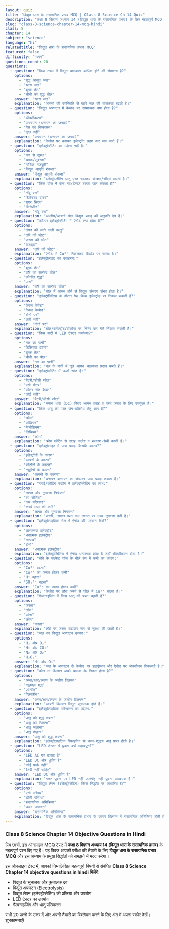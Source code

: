 ```yaml
---
layout: quiz
title: "विद्युत धारा के रासायनिक प्रभाव MCQ | Class 8 Science Ch 14 Quiz"
description: "कक्षा 8 विज्ञान अध्याय 14 (विद्युत धारा के रासायनिक प्रभाव) के लिए महत्वपूर्ण MCQ प्रश्नों का ऑनलाइन टेस्ट।"
slug: "class-8-science-chapter-14-mcq-hindi"
class: 8
chapter: 14
subject: "science"
language: "hi"
relatedtitle: "विद्युत धारा के रासायनिक प्रभाव MCQ"
featured: false
difficulty: "मध्यम"
questions_count: 20
questions:
  - question: "किस तरल में विद्युत चालकता अधिक होने की संभावना है?"
    options:
      - "शुद्ध आसुत जल"
      - "खारा जल"
      - "शुष्क तेल"
      - "चीनी का शुद्ध घोल"
    answer: "खारा जल"
    explanation: "आयनों की उपस्थिति से खारे जल की चालकता बढ़ती है।"
  - question: "विद्युत अपघटन में कैथोड पर सामान्यतः क्या होता है?"
    options:
      - "ऑक्सीकरण"
      - "अपचयन (धनायन का जमाव)"
      - "गैस का निष्कासन"
      - "कुछ नहीं"
    answer: "अपचयन (धनायन का जमाव)"
    explanation: "कैथोड पर धनायन इलेक्ट्रॉन ग्रहण कर जम जाते हैं।"
  - question: "इलेक्ट्रोप्लेटिंग का उद्देश्य नहीं है:"
    options:
      - "जंग से सुरक्षा"
      - "चमक/सुंदरता"
      - "यांत्रिक मजबूती"
      - "विद्युत आपूर्ति रोकना"
    answer: "विद्युत आपूर्ति रोकना"
    explanation: "इलेक्ट्रोप्लेटिंग धातु परत चढ़ाकर संरक्षण/सौंदर्य बढ़ाती है।"
  - question: "किस घोल में बल्ब मंद/टेस्टर हल्का जल सकता है?"
    options:
      - "नींबू रस"
      - "डिस्टिल्ड वाटर"
      - "शुगर सिरप"
      - "किरोसीन"
    answer: "नींबू रस"
    explanation: "अम्लीय/आयनी घोल विद्युत प्रवाह की अनुमति देते हैं।"
  - question: "कॉपपर इलेक्ट्रोप्लेटिंग में ऐनोड क्या होता है?"
    options:
      - "लेपन की जाने वाली वस्तु"
      - "ताँबे की प्लेट"
      - "जस्ता की प्लेट"
      - "ग्रेफाइट"
    answer: "ताँबे की प्लेट"
    explanation: "ऐनोड से Cu²⁺ निकलकर कैथोड पर जमता है।"
  - question: "इलेक्ट्रोलाइट का उदाहरण:"
    options:
      - "शुष्क तेल"
      - "ताँबे का सल्फेट घोल"
      - "एथेनॉल शुद्ध"
      - "पारा"
    answer: "ताँबे का सल्फेट घोल"
    explanation: "घोल में आयन होने से विद्युत संचरण संभव होता है।"
  - question: "इलेक्ट्रोलिसिस के दौरान गैस किस इलेक्ट्रोड पर निकल सकती है?"
    options:
      - "केवल ऐनोड"
      - "केवल कैथोड"
      - "दोनों पर"
      - "कहीं नहीं"
    answer: "दोनों पर"
    explanation: "घोल/इलेक्ट्रोड/वोल्टेज पर निर्भर कर गैसें निकल सकती हैं।"
  - question: "किस बाटी में LED टेस्टर चमकेगा?"
    options:
      - "नल का पानी"
      - "डिस्टिल्ड वाटर"
      - "शुष्क तेल"
      - "चीनी का घोल"
    answer: "नल का पानी"
    explanation: "नल के पानी में घुले आयन चालकता प्रदान करते हैं।"
  - question: "इलेक्ट्रोप्लेटिंग में ऊर्जा स्रोत है:"
    options:
      - "बैटरी/डीसी स्रोत"
      - "एसी मोटर"
      - "सोलर सेल केवल"
      - "कोई नहीं"
    answer: "बैटरी/डीसी स्रोत"
    explanation: "समान धारा (DC) स्थिर आयन प्रवाह व परत जमाव के लिए उपयुक्त है।"
  - question: "किस धातु की परत जंग-प्रतिरोध हेतु आम है?"
    options:
      - "क्रोम"
      - "सोडियम"
      - "मैग्नीशियम"
      - "लिथियम"
    answer: "क्रोम"
    explanation: "क्रोम प्लेटिंग से सतह कठोर व संक्षारण-रोधी बनती है।"
  - question: "इलेक्ट्रोलाइट में धारा प्रवाह किसके कारण?"
    options:
      - "इलेक्ट्रॉनों के कारण"
      - "आयनों के कारण"
      - "फोटॉनों के कारण"
      - "न्यूट्रॉनों के कारण"
    answer: "आयनों के कारण"
    explanation: "धनायन-कणायन का संचलन धारा प्रवाह कराता है।"
  - question: "रंगाई/कोटिंग उद्योग में इलेक्ट्रोप्लेटिंग का लाभ:"
    options:
      - "लागत और गुणवत्ता नियंत्रण"
      - "रंग सीमित"
      - "कम परिष्कार"
      - "कच्चे माल की कमी"
    answer: "लागत और गुणवत्ता नियंत्रण"
    explanation: "पतली, समान परत कम लागत पर उच्च गुणवत्ता देती है।"
  - question: "इलेक्ट्रोलाइटिक सेल में ऐनोड की पहचान कैसे?"
    options:
      - "ऋणात्मक इलेक्ट्रोड"
      - "धनात्मक इलेक्ट्रोड"
      - "तटस्थ"
      - "दोनों"
    answer: "धनात्मक इलेक्ट्रोड"
    explanation: "इलेक्ट्रोलिसिस में ऐनोड धनात्मक होता है जहाँ ऑक्सीकरण होता है।"
  - question: "ताँबे के सल्फेट घोल के नीले रंग में कमी का कारण:"
    options:
      - "Cu²⁺ बढ़ना"
      - "Cu²⁺ का जमाव होकर कमी"
      - "H⁺ बढ़ना"
      - "SO₄²⁻ बढ़ना"
    answer: "Cu²⁺ का जमाव होकर कमी"
    explanation: "कैथोड पर ताँबा जमने से घोल में Cu²⁺ घटता है।"
  - question: "गैल्वनाइजिंग में किस धातु की परत चढ़ती है?"
    options:
      - "जस्ता"
      - "ताँबा"
      - "सोना"
      - "क्रोम"
    answer: "जस्ता"
    explanation: "लोहे पर जस्ता चढ़ाकर जंग से सुरक्षा की जाती है।"
  - question: "जल का विद्युत अपघटन उत्पाद:"
    options:
      - "H₂ और O₂"
      - "H₂ और CO₂"
      - "N₂ और O₂"
      - "H₂O₂"
    answer: "H₂ और O₂"
    explanation: "जल के अपघटन से कैथोड पर हाइड्रोजन और ऐनोड पर ऑक्सीजन निकलती है।"
  - question: "कौन सा विलयन अच्छे चालक के निकट होता है?"
    options:
      - "अम्ल/क्षार/लवण के जलीय विलयन"
      - "ग्लूकोज़ शुद्ध"
      - "एथेनॉल"
      - "ग्लिसरीन"
    answer: "अम्ल/क्षार/लवण के जलीय विलयन"
    explanation: "आयनी विलयन विद्युत सुचालक होते हैं।"
  - question: "इलेक्ट्रोलाइटिक परिष्करण का उद्देश्य:"
    options:
      - "धातु को शुद्ध करना"
      - "धातु को मिलाना"
      - "धातु जलाना"
      - "धातु तोड़ना"
    answer: "धातु को शुद्ध करना"
    explanation: "इलेक्ट्रोलाइटिक रिफाइनिंग से उच्च-शुद्धता धातु प्राप्त होती है।"
  - question: "LED टेस्टर में ध्रुवता क्यों महत्वपूर्ण?"
    options:
      - "LED AC पर चलता है"
      - "LED DC और ध्रुवीय है"
      - "कोई फर्क नहीं"
      - "बैटरी नहीं चाहिए"
    answer: "LED DC और ध्रुवीय है"
    explanation: "गलत ध्रुवता पर LED नहीं जलेगी; सही ध्रुवता आवश्यक है।"
  - question: "विद्युत लेपन (इलेक्ट्रोप्लेटिंग) किस सिद्धांत पर आधारित है?"
    options:
      - "एसी परिपथ"
      - "डीसी परिपथ"
      - "रासायनिक अभिक्रिया"
      - "ऊष्मा उत्पादन"
    answer: "रासायनिक अभिक्रिया"
    explanation: "विद्युत धारा के रासायनिक प्रभाव के कारण विलयन में रासायनिक अभिक्रिया होती है।"
---
```


### Class 8 Science Chapter 14 Objective Questions in Hindi

प्रिय छात्रों, इस ऑनलाइन MCQ टेस्ट में **कक्षा 8 विज्ञान अध्याय 14 (विद्युत धारा के रासायनिक प्रभाव)** के महत्वपूर्ण प्रश्न दिए गए हैं। यह क्विज़ आपकी परीक्षा की तैयारी के लिए **विद्युत धारा के रासायनिक प्रभाव MCQ** और इस अध्याय के प्रमुख सिद्धांतों को समझने में मदद करेगा।

इस ऑनलाइन टेस्ट में, आपको निम्नलिखित महत्वपूर्ण विषयों से संबंधित **Class 8 Science Chapter 14 objective questions in hindi** मिलेंगे:
- विद्युत के सुचालक और कुचालक द्रव
- विद्युत अपघटन (Electrolysis)
- विद्युत लेपन (इलेक्ट्रोप्लेटिंग) की प्रक्रिया और उपयोग
- LED टेस्टर का उपयोग
- गैल्वनाइजिंग और धातु परिष्करण

सभी 20 प्रश्नों के उत्तर दें और अपनी तैयारी का विश्लेषण करने के लिए अंत में अपना स्कोर देखें। शुभकामनाएँ!